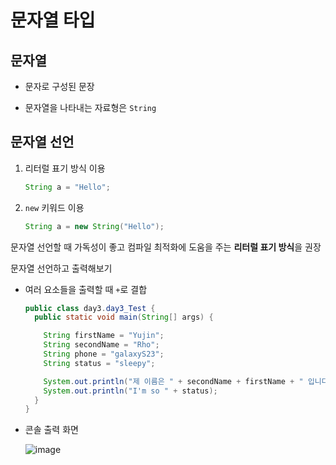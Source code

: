 # 문자열 타입

## 문자열
- 문자로 구성된 문장

- 문자열을 나타내는 자료형은 `String`

## 문자열 선언
1. 리터럴 표기 방식 이용
    ```java
    String a = "Hello";
    ```

2. `new` 키워드 이용
    ```java
    String a = new String("Hello");
    ```

문자열 선언할 때 가독성이 좋고 컴파일 최적화에 도움을 주는 **리터럴 표기 방식**을 권장


문자열 선언하고 출력해보기
- 여러 요소들을 출력할 때 `+`로 결합
  ```java
  public class day3.day3_Test {
    public static void main(String[] args) {

      String firstName = "Yujin";
      String secondName = "Rho";
      String phone = "galaxyS23";
      String status = "sleepy";

      System.out.println("제 이름은 " + secondName + firstName + " 입니다.");
      System.out.println("I'm so " + status);
    }
  }
  ```

- 콘솔 출력 화면

  ![image](https://github.com/shdbwls66/backendJava/assets/168792230/5c3b0b6a-d107-405e-aebb-2c7a1721eb4c)